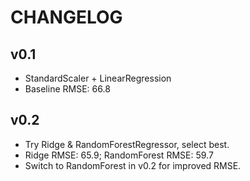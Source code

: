 # CHANGELOG

## v0.1
- StandardScaler + LinearRegression
- Baseline RMSE: 66.8

## v0.2
- Try Ridge & RandomForestRegressor, select best.
- Ridge RMSE: 65.9; RandomForest RMSE: 59.7
- Switch to RandomForest in v0.2 for improved RMSE.
